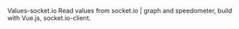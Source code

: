 Values-socket.io
Read values from socket.io | graph and speedometer, build with Vue.js, socket.io-client.

